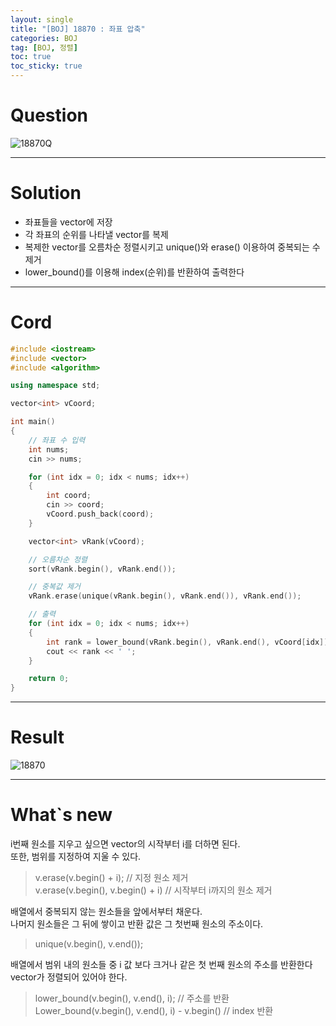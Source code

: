```yaml
---
layout: single
title: "[BOJ] 18870 : 좌표 압축"
categories: BOJ
tag: [BOJ, 정렬]
toc: true
toc_sticky: true
---
```


# Question
![18870Q](https://user-images.githubusercontent.com/97664446/169640891-dfc20ace-4573-4064-99a6-f2e72e7525c4.PNG)

***

# Solution
- 좌표들을 vector에 저장
- 각 좌표의 순위를 나타낼 vector를 복제
- 복제한 vector를 오름차순 정렬시키고 unique()와 erase() 이용하여 중복되는 수 제거
- lower_bound()를 이용해 index(순위)를 반환하여 출력한다

***

# Cord
```c++
#include <iostream>
#include <vector>
#include <algorithm>

using namespace std;

vector<int> vCoord;

int main()
{
	// 좌표 수 입력
	int nums;
	cin >> nums;

	for (int idx = 0; idx < nums; idx++)
	{
		int coord;
		cin >> coord;
		vCoord.push_back(coord);
	}

	vector<int> vRank(vCoord);

	// 오름차순 정렬
	sort(vRank.begin(), vRank.end());

	// 중복값 제거
	vRank.erase(unique(vRank.begin(), vRank.end()), vRank.end());

	// 출력
	for (int idx = 0; idx < nums; idx++)
	{
		int rank = lower_bound(vRank.begin(), vRank.end(), vCoord[idx]) - vRank.begin();
		cout << rank << ' ';
	}

	return 0;
}
```

***

# Result
![18870](https://user-images.githubusercontent.com/97664446/169640888-01ab92dc-f3df-47fb-9db7-50b36a253f78.PNG)

***

# What`s new

i번째 원소를 지우고 싶으면 vector의 시작부터 i를 더하면 된다. <br>
또한, 범위를 지정하여 지울 수 있다.
> v.erase(v.begin() + i); // 지정 원소 제거 <br>
> v.erase(v.begin(), v.begin() + i) // 시작부터 i까지의 원소 제거

배열에서 중복되지 않는 원소들을 앞에서부터 채운다. <br>
나머지 원소들은 그 뒤에 쌓이고 반환 값은 그 첫번째 원소의 주소이다.
> unique(v.begin(), v.end());

배열에서 범위 내의 원소들 중 i 값 보다 크거나 같은 첫 번째 원소의 주소를 반환한다 <br>
vector가 정렬되어 있어야 한다.
> lower_bound(v.begin(), v.end(), i); // 주소를 반환 <br>
> Lower_bound(v.begin(), v.end(), i) - v.begin() // index 반환